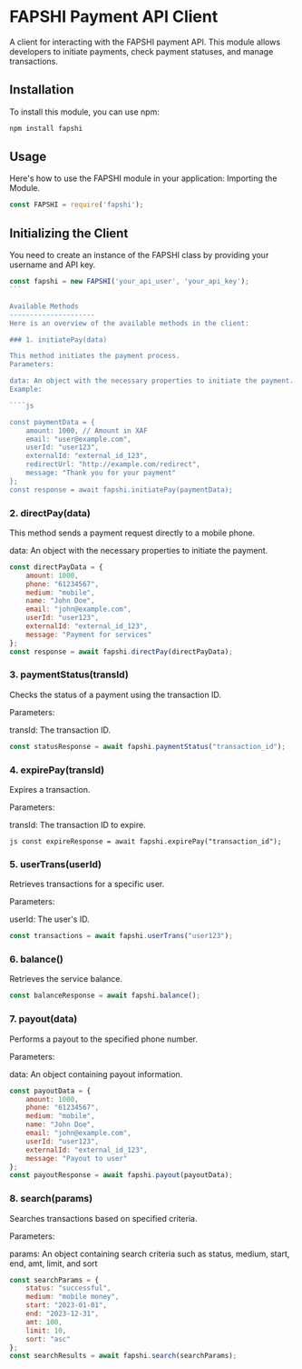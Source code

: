 # FAPSHI Payment API Client

A client for interacting with the FAPSHI payment API. This module allows developers to initiate payments, check payment statuses, and manage transactions.

## Installation

To install this module, you can use npm:

```bash
npm install fapshi
```

## Usage

Here's how to use the FAPSHI module in your application:
Importing the Module.

```js
const FAPSHI = require('fapshi');
```

## Initializing the Client

You need to create an instance of the FAPSHI class by providing your username and API key.

````js
const fapshi = new FAPSHI('your_api_user', 'your_api_key');
```

Available Methods
---------------------
Here is an overview of the available methods in the client:

### 1. initiatePay(data)

This method initiates the payment process.
Parameters:  

data: An object with the necessary properties to initiate the payment.
Example:

````js

const paymentData = {
    amount: 1000, // Amount in XAF
    email: "user@example.com",
    userId: "user123",
    externalId: "external_id_123",
    redirectUrl: "http://example.com/redirect",
    message: "Thank you for your payment"
};
const response = await fapshi.initiatePay(paymentData);
````

### 2.  directPay(data)

This method sends a payment request directly to a mobile phone.

data: An object with the necessary properties to initiate the payment.

````js
const directPayData = {
    amount: 1000,
    phone: "61234567",
    medium: "mobile",
    name: "John Doe",
    email: "john@example.com",
    userId: "user123",
    externalId: "external_id_123",
    message: "Payment for services"
};
const response = await fapshi.directPay(directPayData);
`````

### 3. paymentStatus(transId)

Checks the status of a payment using the transaction ID.

Parameters:  

transId: The transaction ID.

````js
const statusResponse = await fapshi.paymentStatus("transaction_id");

````

### 4. expirePay(transId)

Expires a transaction.

Parameters:  

transId: The transaction ID to expire.

``js
const expireResponse = await fapshi.expirePay("transaction_id");
``

### 5.  userTrans(userId)

Retrieves transactions for a specific user.

Parameters:  

userId: The user's ID.

````js
const transactions = await fapshi.userTrans("user123");
````

### 6. balance()

Retrieves the service balance.

````js
const balanceResponse = await fapshi.balance();
````

### 7. payout(data)

Performs a payout to the specified phone number.

Parameters:  

data: An object containing payout information.

````js
const payoutData = {
    amount: 1000,
    phone: "61234567",
    medium: "mobile",
    name: "John Doe",
    email: "john@example.com",
    userId: "user123",
    externalId: "external_id_123",
    message: "Payout to user"
};
const payoutResponse = await fapshi.payout(payoutData);

````

### 8. search(params)

Searches transactions based on specified criteria.

Parameters:  

params: An object containing search criteria such as status, medium, start, end, amt, limit, and sort

````js
const searchParams = {
    status: "successful",
    medium: "mobile money",
    start: "2023-01-01",
    end: "2023-12-31",
    amt: 100,
    limit: 10,
    sort: "asc"
};
const searchResults = await fapshi.search(searchParams);
````

